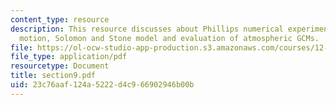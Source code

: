 ```yaml
---
content_type: resource
description: This resource discusses about Phillips numerical experiment, quasi-geostrophic
  motion, Solomon and Stone model and evaluation of atmospheric GCMs.
file: https://ol-ocw-studio-app-production.s3.amazonaws.com/courses/12-812-general-circulation-of-the-earths-atmosphere-fall-2005/23c76aaf124a5222d4c966902946b00b_section9.pdf
file_type: application/pdf
resourcetype: Document
title: section9.pdf
uid: 23c76aaf-124a-5222-d4c9-66902946b00b
---
```

